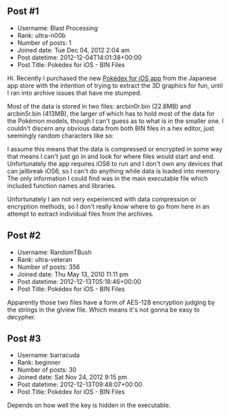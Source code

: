 ## Post #1
- Username: Blast Processing
- Rank: ultra-n00b
- Number of posts: 1
- Joined date: Tue Dec 04, 2012 2:04 am
- Post datetime: 2012-12-04T14:01:38+00:00
- Post Title: Pokédex for iOS - BIN Files

Hi. Recently I purchased the new [Pokédex for iOS app](https://itunes.apple.com/jp/app/pokemon-tu-jian-for-ios/id573135437?mt=8) from the Japanese app store with the intention of trying to extract the 3D graphics for fun, until I ran into archive issues that have me stumped.

Most of the data is stored in two files: arcbin0r.bin (22.8MB) and arcbin5r.bin (413MB), the larger of which has to hold most of the data for the Pokémon models, though I can't guess as to what is in the smaller one. I couldn't discern any obvious data from both BIN files in a hex editor, just seemingly random characters like so:



I assume this means that the data is compressed or encrypted in some way that means I can't just go in and look for where files would start and end. Unfortunately the app requires iOS6 to run and I don't own any devices that can jailbreak iOS6, so I can't do anything while data is loaded into memory. The only information I could find was in the main executable file which included function names and libraries.

Unfortunately I am not very experienced with data compression or encryption methods, so I don't really know where to go from here in an attempt to extract individual files from the archives.
## Post #2
- Username: RandomTBush
- Rank: ultra-veteran
- Number of posts: 356
- Joined date: Thu May 13, 2010 11:11 pm
- Post datetime: 2012-12-13T05:18:46+00:00
- Post Title: Pokédex for iOS - BIN Files

Apparently those two files have a form of AES-128 encryption judging by the strings in the glview file. Which means it's not gonna be easy to decypher.
## Post #3
- Username: barracuda
- Rank: beginner
- Number of posts: 30
- Joined date: Sat Nov 24, 2012 9:15 pm
- Post datetime: 2012-12-13T09:48:07+00:00
- Post Title: Pokédex for iOS - BIN Files

Depends on how well the key is hidden in the executable.
